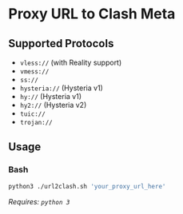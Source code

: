 # Proxy URL to Clash Meta

## Supported Protocols
- `vless://` (with Reality support)
- `vmess://`
- `ss://`
- `hysteria://` (Hysteria v1)
- `hy://` (Hysteria v1)
- `hy2://` (Hysteria v2) 
- `tuic://`
- `trojan://`

## Usage

### Bash
```bash
python3 ./url2clash.sh 'your_proxy_url_here'
```
*Requires: `python 3`*
